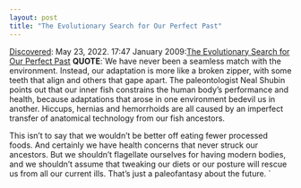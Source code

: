 ```yaml
---
layout: post
title: "The Evolutionary Search for Our Perfect Past"
---
```

[Discovered](http://rolandtanglao.com/2020/07/29/p1-blogthis-checkvist-list-links-to-blog/): May 23, 2022. 17:47   January 2009:[The Evolutionary Search for Our Perfect Past](https://www.nytimes.com/2009/01/20/health/views/20essa.html) **QUOTE**:`We have never been a seamless match with the environment. Instead, our adaptation is more like a broken zipper, with some teeth that align and others that gape apart. The paleontologist Neal Shubin points out that our inner fish constrains the human body’s performance and health, because adaptations that arose in one environment bedevil us in another. Hiccups, hernias and hemorrhoids are all caused by an imperfect transfer of anatomical technology from our fish ancestors.

This isn’t to say that we wouldn’t be better off eating fewer processed foods. And certainly we have health concerns that never struck our ancestors. But we shouldn’t flagellate ourselves for having modern bodies, and we shouldn’t assume that tweaking our diets or our posture will rescue us from all our current ills. That’s just a paleofantasy about the future. `
